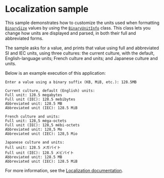 # Localization sample

This sample demonstrates how to customize the units used when formatting [`BinarySize`][] values by
using the [`BinaryUnitInfo`][] class. This class lets you change how units are displayed and parsed, in
both their full and abbreviated forms.

The sample asks for a value, and prints that value using full and abbreviated SI and IEC units,
using three cultures: the current culture, with the default, English-language units; French culture
and units; and Japanese culture and units.

Below is an example execution of this application:

```text
Enter a value using a binary suffix (KB, MiB, etc.): 128.5MB

Current culture, default (English) units:
Full unit: 128.5 megabytes
Full unit (IEC): 128.5 mebibytes
Abbreviated unit: 128.5 MB
Abbreviated unit (IEC): 128.5 MiB

French culture and units:
Full unit: 128,5 méga-octets
Full unit (IEC): 128,5 mébi-octets
Abbreviated unit: 128,5 Mo
Abbreviated unit (IEC): 128,5 Mio

Japanese culture and units:
Full unit: 128.5 メガバイト
Full unit (IEC): 128.5 メビバイト
Abbreviated unit: 128.5 MB
Abbreviated unit (IEC): 128.5 MiB
```

For more information, see the [Localization documentation](../../../README.md#localization).

[`BinarySize`]: https://www.ookii.org/docs/binarysize-1.1/html/T_Ookii_BinarySize.htm
[`BinaryUnitInfo`]: https://www.ookii.org/docs/binarysize-1.1/html/T_Ookii_BinaryUnitInfo.htm
